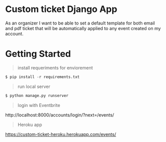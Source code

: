 # Custom ticket Django App

As an organizer I want to be able to set a default template for both email and pdf ticket that will be automatically applied to any event created on my account.

# Getting Started

> install requeriments for enviorement

```python
$ pip install -r requirements.txt

```

> run local server
```python
$ python manage.py runserver

```

> login with Eventbrite

http://localhost:8000/accounts/login/?next=/events/

> Heroku app

https://custom-ticket-heroku.herokuapp.com/events/
